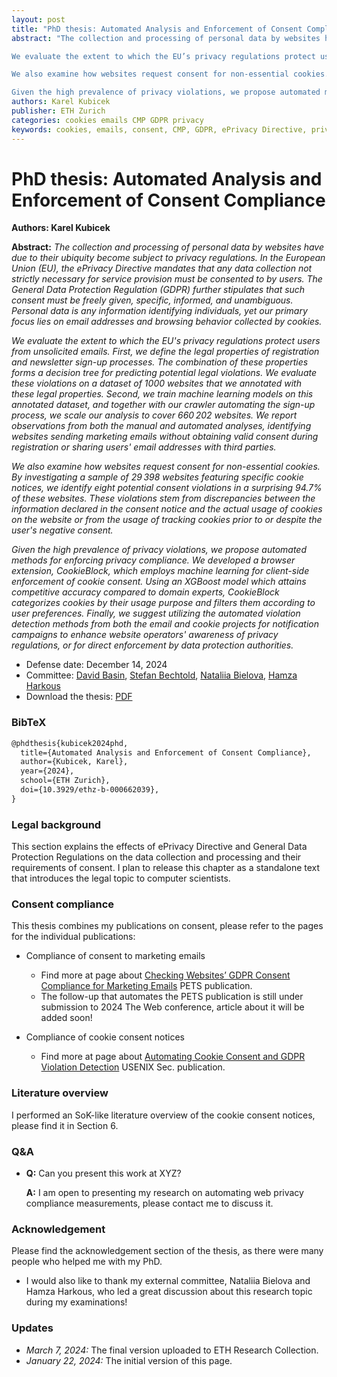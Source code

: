 ```yaml
---
layout: post
title: "PhD thesis: Automated Analysis and Enforcement of Consent Compliance"
abstract: "The collection and processing of personal data by websites have due to their ubiquity become subject to privacy regulations. In the European Union (EU), the ePrivacy Directive mandates that any data collection not strictly necessary for service provision must be consented to by users. The General Data Protection Regulation (GDPR) further stipulates that such consent must be freely given, specific, informed, and unambiguous. Personal data is any information identifying individuals, yet our primary focus lies on email addresses and browsing behavior collected by cookies.

We evaluate the extent to which the EU’s privacy regulations protect users from unsolicited emails. First, we define the legal properties of registration and newsletter sign-up processes. The combination of these properties forms a decision tree for predicting potential legal violations. We evaluate these violations on a dataset of 1000 websites that we annotated with these legal properties. Second, we train machine learning models on this annotated dataset, and together with our crawler automating the sign-up process, we scale our analysis to cover 660 202 websites. We report observations from both the manual and automated analyses, identifying websites sending marketing emails without obtaining valid consent during registration or sharing users’ email addresses with third parties.

We also examine how websites request consent for non-essential cookies. By investigating a sample of 29 398 websites featuring specific cookie notices, we identify eight potential consent violations in a surprising 94.7% of these websites. These violations stem from discrepancies between the information declared in the consent notice and the actual usage of cookies on the website or from the usage of tracking cookies prior to or despite the user’s negative consent.

Given the high prevalence of privacy violations, we propose automated methods for enforcing privacy compliance. We developed a browser extension, CookieBlock, which employs machine learning for client-side enforcement of cookie consent. Using an XGBoost model which attains competitive accuracy compared to domain experts, CookieBlock categorizes cookies by their usage purpose and filters them according to user preferences. Finally, we suggest utilizing the automated violation detection methods from both the email and cookie projects for notification campaigns to enhance website operators’ awareness of privacy regulations, or for direct enforcement by data protection authorities."
authors: Karel Kubicek
publisher: ETH Zurich
categories: cookies emails CMP GDPR privacy
keywords: cookies, emails, consent, CMP, GDPR, ePrivacy Directive, privacy
---
```


# PhD thesis: Automated Analysis and Enforcement of Consent Compliance

**Authors: Karel Kubicek**

**Abstract:** *The collection and processing of personal data by websites have due to their ubiquity become subject to privacy regulations. In the European Union (EU), the ePrivacy Directive mandates that any data collection not strictly necessary for service provision must be consented to by users. The General Data Protection Regulation (GDPR) further stipulates that such consent must be freely given, specific, informed, and unambiguous. Personal data is any information identifying individuals, yet our primary focus lies on email addresses and browsing behavior collected by cookies.*

*We evaluate the extent to which the EU's privacy regulations protect users from unsolicited emails. First, we define the legal properties of registration and newsletter sign-up processes. The combination of these properties forms a decision tree for predicting potential legal violations. We evaluate these violations on a dataset of 1000 websites that we annotated with these legal properties. Second, we train machine learning models on this annotated dataset, and together with our crawler automating the sign-up process, we scale our analysis to cover 660 202 websites. We report observations from both the manual and automated analyses, identifying websites sending marketing emails without obtaining valid consent during registration or sharing users' email addresses with third parties.*

*We also examine how websites request consent for non-essential cookies. By investigating a sample of 29 398 websites featuring specific cookie notices, we identify eight potential consent violations in a surprising 94.7% of these websites. These violations stem from discrepancies between the information declared in the consent notice and the actual usage of cookies on the website or from the usage of tracking cookies prior to or despite the user's negative consent.*

*Given the high prevalence of privacy violations, we propose automated methods for enforcing privacy compliance. We developed a browser extension, CookieBlock, which employs machine learning for client-side enforcement of cookie consent. Using an XGBoost model which attains competitive accuracy compared to domain experts, CookieBlock categorizes cookies by their usage purpose and filters them according to user preferences. Finally, we suggest utilizing the automated violation detection methods from both the email and cookie projects for notification campaigns to enhance website operators' awareness of privacy regulations, or for direct enforcement by data protection authorities.*

* Defense date: December 14, 2024
* Committee: [David Basin](https://people.inf.ethz.ch/basin/), [Stefan Bechtold](https://lawecon.ethz.ch/group/professors/bechtold.html), [Nataliia Bielova](https://www-sop.inria.fr/members/Nataliia.Bielova/), [Hamza Harkous](https://hamzaharkous.com/)
* Download the thesis: [PDF](https://www.research-collection.ethz.ch/bitstream/handle/20.500.11850/662039/PhD_thesis_Karel_Kubicek_with_doi_electronic.pdf?sequence=4&isAllowed=y)

### BibTeX

```latex
@phdthesis{kubicek2024phd,
  title={Automated Analysis and Enforcement of Consent Compliance},
  author={Kubicek, Karel},
  year={2024},
  school={ETH Zurich},
  doi={10.3929/ethz-b-000662039},
}
```

### Legal background

This section explains the effects of ePrivacy Directive and General Data Protection Regulations on the data collection and processing and their requirements of consent. I plan to release this chapter as a standalone text that introduces the legal topic to computer scientists.

### Consent compliance

This thesis combines my publications on consent, please refer to the pages for the individual publications:

* Compliance of consent to marketing emails
    * Find more at page about [Checking Websites’ GDPR Consent Compliance for Marketing Emails](https://karelkubicek.github.io/post/reg-pets) PETS publication.
    * The follow-up that automates the PETS publication is still under submission to 2024 The Web conference, article about it will be added soon!

* Compliance of cookie consent notices
    * Find more at page about [Automating Cookie Consent and GDPR Violation Detection](https://karelkubicek.github.io/post/cookieblock) USENIX Sec. publication.


### Literature overview

I performed an SoK-like literature overview of the cookie consent notices, please find it in Section 6.

### Q&A

* **Q:** Can you present this work at XYZ?

  **A:** I am open to presenting my research on automating web privacy compliance measurements, please contact me to discuss it.



### Acknowledgement

Please find the acknowledgement section of the thesis, as there were many people who helped me with my PhD.

 * I would also like to thank my external committee, Nataliia Bielova and Hamza Harkous, who led a great discussion about this research topic during my examinations!

### Updates

* *March 7, 2024:* The final version uploaded to ETH Research Collection.
* *January 22, 2024:* The initial version of this page.
